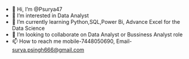- 👋 Hi, I’m @Psurya47
- 👀 I’m interested in Data Analyst
- 🌱 I’m currently learning Python,SQL,Power Bi, Advance Excel for the Data Science
- 💞️ I’m looking to collaborate on Data Analyst or Bussiness Analyst role
- 📫 How to reach me mobile-7448050690, Email- surya.psingh666@gmail.com

<!---
Psurya47/Psurya47 is a ✨ special ✨ repository because its `README.md` (this file) appears on your GitHub profile.
You can click the Preview link to take a look at your changes.
--->
